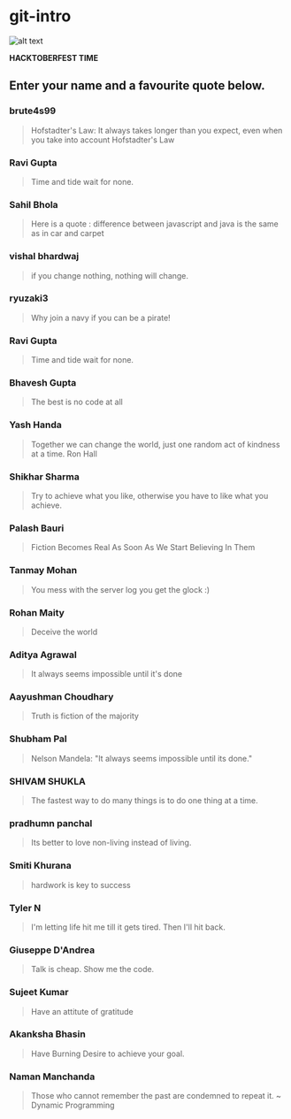 # git-intro

![alt text](https://hacktoberfest.digitalocean.com/assets/hacktoberfest-2018-social-card-c8d2e1489f647f2e0a26e6f598adeb760872818905b34cd437afc7ac2857ceab.png "Logo Title Text 1")


**HACKTOBERFEST TIME**

## Enter your name and a favourite quote below.

### brute4s99
> Hofstadter's Law: It always takes longer than you expect, even when you take into account Hofstadter's Law

### Ravi Gupta
> Time and tide wait for none.

### Sahil Bhola
> Here is a quote : difference between javascript and java is the same as in car and carpet

### vishal bhardwaj
> if you change nothing, nothing will change.

### ryuzaki3
> Why join a navy if you can be a pirate!

### Ravi Gupta
> Time and tide wait for none.

### Bhavesh Gupta
> The best is no code at all

### Yash Handa
> Together we can change the world, just one random act of kindness at a time. Ron Hall

### Shikhar Sharma
> Try to achieve what you like, otherwise you have to like what you achieve.

### Palash Bauri
> Fiction Becomes Real As Soon As We Start Believing In Them

### Tanmay Mohan    
> You mess with the server log you get the glock :)

### Rohan Maity
> Deceive the world

### Aditya Agrawal
> It always seems impossible until it's done

### Aayushman Choudhary
> Truth is fiction of the majority

### Shubham Pal
> Nelson Mandela: "It always seems impossible until its done."

### SHIVAM SHUKLA
> The fastest way to do many things is to do one thing at a time.

### pradhumn panchal
> Its better to love non-living instead of living.

### Smiti Khurana
> hardwork is key to success

### Tyler N
> I'm letting life hit me till it gets tired. Then I'll hit back.

### Giuseppe D'Andrea
> Talk is cheap. Show me the code.

### Sujeet Kumar
> Have an attitute of gratitude

### Akanksha Bhasin
> Have Burning Desire to achieve your goal.

### Naman Manchanda
> Those who cannot remember the past are condemned to repeat it.
>                               ~ Dynamic Programming
